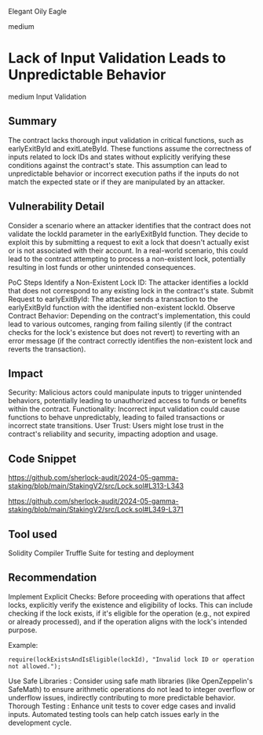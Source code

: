 Elegant Oily Eagle

medium

# Lack of Input Validation Leads to Unpredictable Behavior

medium 
Input Validation
## Summary
The contract lacks thorough input validation in critical functions, such as earlyExitById and exitLateById. These functions assume the correctness of inputs related to lock IDs and states without explicitly verifying these conditions against the contract's state. This assumption can lead to unpredictable behavior or incorrect execution paths if the inputs do not match the expected state or if they are manipulated by an attacker.

## Vulnerability Detail
Consider a scenario where an attacker identifies that the contract does not validate the lockId parameter in the earlyExitById function. They decide to exploit this by submitting a request to exit a lock that doesn't actually exist or is not associated with their account. In a real-world scenario, this could lead to the contract attempting to process a non-existent lock, potentially resulting in lost funds or other unintended consequences.

PoC Steps
Identify a Non-Existent Lock ID: The attacker identifies a lockId that does not correspond to any existing lock in the contract's state.
Submit Request to earlyExitById: The attacker sends a transaction to the earlyExitById function with the identified non-existent lockId.
Observe Contract Behavior: Depending on the contract's implementation, this could lead to various outcomes, ranging from failing silently (if the contract checks for the lock's existence but does not revert) to reverting with an error message (if the contract correctly identifies the non-existent lock and reverts the transaction).


## Impact
Security: Malicious actors could manipulate inputs to trigger unintended behaviors, potentially leading to unauthorized access to funds or benefits within the contract.
Functionality: Incorrect input validation could cause functions to behave unpredictably, leading to failed transactions or incorrect state transitions.
User Trust: Users might lose trust in the contract's reliability and security, impacting adoption and usage.

## Code Snippet
https://github.com/sherlock-audit/2024-05-gamma-staking/blob/main/StakingV2/src/Lock.sol#L313-L343

https://github.com/sherlock-audit/2024-05-gamma-staking/blob/main/StakingV2/src/Lock.sol#L349-L371

 
## Tool used
Solidity Compiler
Truffle Suite for testing and deployment


## Recommendation
Implement Explicit Checks: Before proceeding with operations that affect locks, explicitly verify the existence and eligibility of locks. This can include checking if the lock exists, if it's eligible for the operation (e.g., not expired or already processed), and if the operation aligns with the lock's intended purpose.

Example:

`require(lockExistsAndIsEligible(lockId), "Invalid lock ID or operation not allowed.");
`

Use Safe Libraries : Consider using safe math libraries (like OpenZeppelin's SafeMath) to ensure arithmetic operations do not lead to integer overflow or underflow issues, indirectly contributing to more predictable behavior.
Thorough Testing : Enhance unit tests to cover edge cases and invalid inputs. Automated testing tools can help catch issues early in the development cycle.